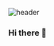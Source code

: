 ![header](https://capsule-render.vercel.app/api?type=wave&reversal=true&color=timeGradient&height=300&section=header&text=gurdl%200525&fontSize=90)
### Hi there 👋

<!--
**gurdl0525/gurdl0525** is a ✨ _special_ ✨ repository because its `README.md` (this file) appears on your GitHub profile.

Here are some ideas to get you started:

- 🔭 I’m currently working on ...
- 🌱 I’m currently learning ...
- 👯 I’m looking to collaborate on ...
- 🤔 I’m looking for help with ...
- 💬 Ask me about ...
- 📫 How to reach me: ...
- 😄 Pronouns: ...
- ⚡ Fun fact: ...
-->
